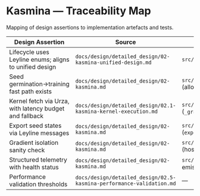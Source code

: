 # Kasmina — Traceability Map

Mapping of design assertions to implementation artefacts and tests.

| Design Assertion | Source | Implementation | Tests |
| --- | --- | --- | --- |
| Lifecycle uses Leyline enums; aligns to unified design | `docs/design/detailed_design/02-kasmina-unified-design.md` | `src/esper/kasmina/lifecycle.py` | `tests/kasmina/test_lifecycle.py` |
| Seed germination→training fast path exists | `docs/design/detailed_design/02-kasmina.md` | `src/esper/kasmina/lifecycle.py` (allowed transitions) | `tests/kasmina/test_lifecycle.py` |
| Kernel fetch via Urza, with latency budget and fallback | `docs/design/detailed_design/02.1-kasmina-kernel-execution.md` | `src/esper/kasmina/seed_manager.py` (`_graft_seed`, `_load_fallback`) | `tests/kasmina/test_seed_manager.py` (latency/fallback), `tests/integration/test_control_loop.py` |
| Export seed states via Leyline messages | `docs/design/detailed_design/02-kasmina.md` | `src/esper/kasmina/seed_manager.py` (`export_seed_states`) | Used by Tolaria state assembly (`src/esper/tolaria/trainer.py`) |
| Gradient isolation sanity check | `docs/design/detailed_design/02-kasmina.md` | `src/esper/kasmina/seed_manager.py` (host parameter ID overlap) | `tests/kasmina/test_seed_manager.py::test_gradient_isolation_detects_overlap` |
| Structured telemetry with health status | `docs/design/detailed_design/02-kasmina.md` | `src/esper/core/telemetry.py`; emissions in `seed_manager.py` | `tests/kasmina/test_seed_manager.py` (telemetry presence) |
| Performance validation thresholds | `docs/design/detailed_design/02.5-kasmina-performance-validation.md` | — | — |
